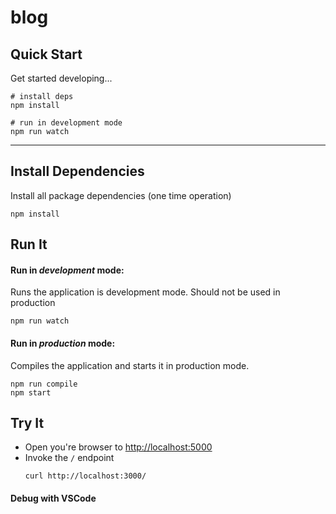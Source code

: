 # blog

## Quick Start

Get started developing...

```shell
# install deps
npm install

# run in development mode
npm run watch

```

---

## Install Dependencies

Install all package dependencies (one time operation)

```shell
npm install
```

## Run It
#### Run in *development* mode:
Runs the application is development mode. Should not be used in production

```shell
npm run watch
```


#### Run in *production* mode:

Compiles the application and starts it in production mode.

```shell
npm run compile
npm start
```


## Try It
* Open you're browser to [http://localhost:5000](http://localhost:5000)
* Invoke the `/` endpoint 
  ```shell
  curl http://localhost:3000/
  ```


#### Debug with VSCode
